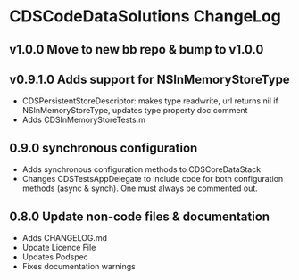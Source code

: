 
# CDSCodeDataSolutions ChangeLog #

## v1.0.0 Move to new bb repo & bump to v1.0.0

## v0.9.1.0 Adds support for NSInMemoryStoreType
- CDSPersistentStoreDescriptor: makes type readwrite, url returns nil if NSInMemoryStoreType, updates type property doc comment
- Adds CDSInMemoryStoreTests.m

## 0.9.0 synchronous configuration 
- Adds synchronous configuration methods to CDSCoreDataStack
- Changes CDSTestsAppDelegate to include code for both configuration methods (async & synch). One must always be commented out.


## 0.8.0 Update non-code files & documentation
- Adds CHANGELOG.md
- Update Licence File
- Updates Podspec
- Fixes documentation warnings
